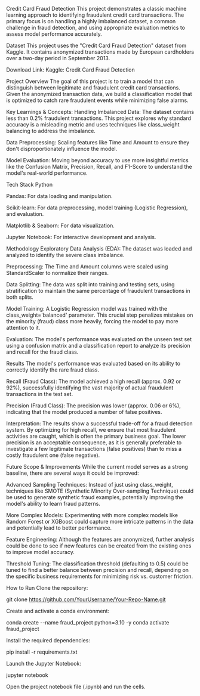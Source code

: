 Credit Card Fraud Detection
This project demonstrates a classic machine learning approach to identifying fraudulent credit card transactions. The primary focus is on handling a highly imbalanced dataset, a common challenge in fraud detection, and using appropriate evaluation metrics to assess model performance accurately.

Dataset
This project uses the "Credit Card Fraud Detection" dataset from Kaggle. It contains anonymized transactions made by European cardholders over a two-day period in September 2013.

Download Link: Kaggle: Credit Card Fraud Detection

Project Overview
The goal of this project is to train a model that can distinguish between legitimate and fraudulent credit card transactions. Given the anonymized transaction data, we build a classification model that is optimized to catch rare fraudulent events while minimizing false alarms.

Key Learnings & Concepts:
Handling Imbalanced Data: The dataset contains less than 0.2% fraudulent transactions. This project explores why standard accuracy is a misleading metric and uses techniques like class_weight balancing to address the imbalance.

Data Preprocessing: Scaling features like Time and Amount to ensure they don't disproportionately influence the model.

Model Evaluation: Moving beyond accuracy to use more insightful metrics like the Confusion Matrix, Precision, Recall, and F1-Score to understand the model's real-world performance.

Tech Stack
Python

Pandas: For data loading and manipulation.

Scikit-learn: For data preprocessing, model training (Logistic Regression), and evaluation.

Matplotlib & Seaborn: For data visualization.

Jupyter Notebook: For interactive development and analysis.

Methodology
Exploratory Data Analysis (EDA): The dataset was loaded and analyzed to identify the severe class imbalance.

Preprocessing: The Time and Amount columns were scaled using StandardScaler to normalize their ranges.

Data Splitting: The data was split into training and testing sets, using stratification to maintain the same percentage of fraudulent transactions in both splits.

Model Training: A Logistic Regression model was trained with the class_weight='balanced' parameter. This crucial step penalizes mistakes on the minority (fraud) class more heavily, forcing the model to pay more attention to it.

Evaluation: The model's performance was evaluated on the unseen test set using a confusion matrix and a classification report to analyze its precision and recall for the fraud class.

Results
The model's performance was evaluated based on its ability to correctly identify the rare fraud class.

Recall (Fraud Class): The model achieved a high recall (approx. 0.92 or 92%), successfully identifying the vast majority of actual fraudulent transactions in the test set.

Precision (Fraud Class): The precision was lower (approx. 0.06 or 6%), indicating that the model produced a number of false positives.

Interpretation: The results show a successful trade-off for a fraud detection system. By optimizing for high recall, we ensure that most fraudulent activities are caught, which is often the primary business goal. The lower precision is an acceptable consequence, as it is generally preferable to investigate a few legitimate transactions (false positives) than to miss a costly fraudulent one (false negative).

Future Scope & Improvements
While the current model serves as a strong baseline, there are several ways it could be improved:

Advanced Sampling Techniques: Instead of just using class_weight, techniques like SMOTE (Synthetic Minority Over-sampling Technique) could be used to generate synthetic fraud examples, potentially improving the model's ability to learn fraud patterns.

More Complex Models: Experimenting with more complex models like Random Forest or XGBoost could capture more intricate patterns in the data and potentially lead to better performance.

Feature Engineering: Although the features are anonymized, further analysis could be done to see if new features can be created from the existing ones to improve model accuracy.

Threshold Tuning: The classification threshold (defaulting to 0.5) could be tuned to find a better balance between precision and recall, depending on the specific business requirements for minimizing risk vs. customer friction.

How to Run
Clone the repository:

git clone https://github.com/YourUsername/Your-Repo-Name.git

Create and activate a conda environment:

conda create --name fraud_project python=3.10 -y
conda activate fraud_project

Install the required dependencies:

pip install -r requirements.txt

Launch the Jupyter Notebook:

jupyter notebook

Open the project notebook file (.ipynb) and run the cells.
